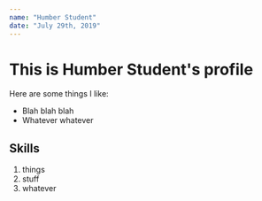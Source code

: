 ```yaml
---
name: "Humber Student"
date: "July 29th, 2019"
---
```


# This is Humber Student's profile

Here are some things I like:

- Blah blah blah
- Whatever whatever

## Skills

1. things
2. stuff
3. whatever
